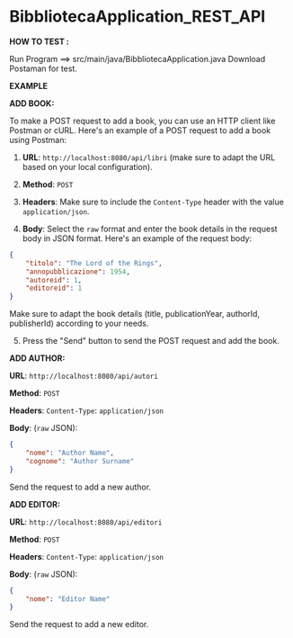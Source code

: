 # BibbliotecaApplication_REST_API
**HOW TO TEST :**

Run Program ==> src/main/java/BibbliotecaApplication.java
Download Postaman for test. 

**EXAMPLE**

**ADD BOOK:**

To make a POST request to add a book, you can use an HTTP client like Postman or cURL. Here's an example of a POST request to add a book using Postman:

1. **URL**: `http://localhost:8080/api/libri` (make sure to adapt the URL based on your local configuration).

2. **Method**: `POST`

3. **Headers**: Make sure to include the `Content-Type` header with the value `application/json`.

4. **Body**: Select the `raw` format and enter the book details in the request body in JSON format. Here's an example of the request body:

```json
{
    "titolo": "The Lord of the Rings",
    "annopubblicazione": 1954,
    "autoreid": 1,
    "editoreid": 1
}
```

Make sure to adapt the book details (title, publicationYear, authorId, publisherId) according to your needs.

5. Press the "Send" button to send the POST request and add the book.


**ADD AUTHOR:**

**URL**: `http://localhost:8080/api/autori`

 **Method**: `POST`
 
**Headers**: `Content-Type`: `application/json`

**Body**: (`raw` JSON):

```json
{
    "nome": "Author Name",
    "cognome": "Author Surname"
}

```
Send the request to add a new author.


**ADD EDITOR:**

**URL**: `http://localhost:8080/api/editori`

**Method**: `POST`

**Headers**: `Content-Type`: `application/json`

**Body**: (`raw` JSON):

```json
{
    "nome": "Editor Name"
}
```
Send the request to add a new editor.
